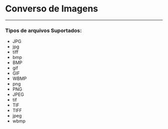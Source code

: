 # Converso de Imagens

---

### Tipos de arquivos Suportados:

- JPG
- jpg
- tiff
- bmp
- BMP
- gif
- GIF
- WBMP
- png
- PNG
- JPEG
- tif
- TIF
- TIFF
- jpeg
- wbmp
